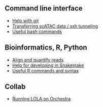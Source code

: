 
<br><br>

## Command line interface

- [Help with git](rmd/git.html)
- [Transferring scATAC data / ssh tunneling](rmd/scATAC_transfer.html)
- [Useful bash commands](rmd/bashHelp.html)

## Bioinformatics, R, Python

- [Align and quantify reads](rmd/Align.html)
- [Help for developing in Snakemake](rmd/Snakemake.html)
- [Useful R commands and syntax](rmd/Rcmds.html)

## Collab

- [Running LOLA on Orchestra](rmd/LOLA_Orchestra.html)

<br><br>